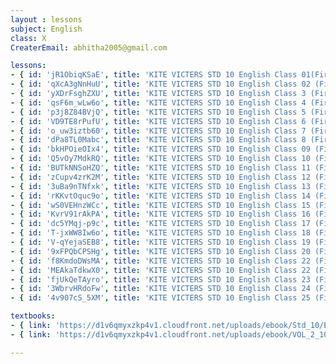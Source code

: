 ```yaml
--- 
layout : lessons 
subject: English
class: X
CreaterEmail: abhitha2005@gmail.com

lessons: 
- { id: 'jR1ObiqKSaE', title: 'KITE VICTERS STD 10 English Class 01(First Bell-ഫസ്റ്റ് ബെല്‍)' }
- { id: 'qXcA3gNnHuU', title: 'KITE VICTERS STD 10 English Class 02 (First Bell-ഫസ്റ്റ് ബെല്‍)' }
- { id: 'yXDrFsghZXU', title: 'KITE VICTERS STD 10 English Class 3 (First Bell-ഫസ്റ്റ് ബെല്‍)' }
- { id: 'qsF6m_wLw6o', title: 'KITE VICTERS STD 10 English Class 4 (First Bell-ഫസ്റ്റ് ബെല്‍)' }
- { id: 'p3j8Z84BVjQ', title: 'KITE VICTERS STD 10 English Class 5 (First Bell-ഫസ്റ്റ് ബെല്‍)' }
- { id: 'VD9TE8rPufU', title: 'KITE VICTERS STD 10 English Class 6 (First Bell-ഫസ്റ്റ് ബെല്‍)' }
- { id: 'o_uw3iztb60', title: 'KITE VICTERS STD 10 English Class 7 (First Bell-ഫസ്റ്റ് ബെല്‍)' }
- { id: 'dPa8TL0Mabc', title: 'KITE VICTERS STD 10 English Class 8 (First Bell-ഫസ്റ്റ് ബെല്‍)' }
- { id: 'bkHPOieOIx4', title: 'KITE VICTERS STD 10 English Class 09 (First Bell-ഫസ്റ്റ് ബെല്‍)' }
- { id: 'Q5vOy7MdkRQ', title: 'KITE VICTERS STD 10 English Class 10 (First Bell-ഫസ്റ്റ് ബെല്‍)' }
- { id: 'BUTkNNSoHZQ', title: 'KITE VICTERS STD 10 English Class 11 (First Bell-ഫസ്റ്റ് ബെല്‍)' }
- { id: 'zCupv4zrK2M', title: 'KITE VICTERS STD 10 English Class 12 (First Bell-ഫസ്റ്റ് ബെല്‍)' }
- { id: '3uBa9nTNfxk', title: 'KITE VICTERS STD 10 English Class 13 (First Bell-ഫസ്റ്റ് ബെല്‍)' }
- { id: 'rKKvtOquc9o', title: 'KITE VICTERS STD 10 English Class 14 (First Bell-ഫസ്റ്റ് ബെല്‍)' }
- { id: 'wS0VEHnzWCc', title: 'KITE VICTERS STD 10 English Class 15 (First Bell-ഫസ്റ്റ് ബെല്‍)' }
- { id: 'KvrV91rAkPA', title: 'KITE VICTERS STD 10 English Class 16 (First Bell-ഫസ്റ്റ് ബെല്‍)' }
- { id: 'dc5YMqj-p9c', title: 'KITE VICTERS STD 10 English Class 17 (First Bell-ഫസ്റ്റ് ബെല്‍)' }
- { id: 'T-jxWW8Iw6o', title: 'KITE VICTERS STD 10 English Class 18 (First Bell-ഫസ്റ്റ് ബെല്‍)' }
- { id: 'V-qYejaSEB8', title: 'KITE VICTERS STD 10 English Class 19 (First Bell-ഫസ്റ്റ് ബെല്‍)' }
- { id: '9xFPQbCPSHg', title: 'KITE VICTERS STD 10 English Class 20 (First Bell-ഫസ്റ്റ് ബെല്‍)' }
- { id: 'f8KmdoDWsMA', title: 'KITE VICTERS STD 10 English Class 22 (First Bell-ഫസ്റ്റ് ബെല്‍)' }
- { id: 'MEAkaTdkwX0', title: 'KITE VICTERS STD 10 English Class 22 (First Bell-ഫസ്റ്റ് ബെല്‍)' }
- { id: 'fjUkQeTAyro', title: 'KITE VICTERS STD 10 English Class 23 (First Bell-ഫസ്റ്റ് ബെല്‍)' }
- { id: '3WbrvHRdoFw', title: 'KITE VICTERS STD 10 English Class 24 (First Bell-ഫസ്റ്റ് ബെല്‍)' }
- { id: '4v907cS_5XM', title: 'KITE VICTERS STD 10 English Class 25 (First Bell-ഫസ്റ്റ് ബെല്‍)' }

textbooks:
- { link: 'https://d1v6qmyxzkp4v1.cloudfront.net/uploads/ebook/Std_10/EnglishReader_1/EnglishReader_1.pdf', title: 'English Part -1' }
- { link: 'https://d1v6qmyxzkp4v1.cloudfront.net/uploads/ebook/VOL_2_10/English_English_2/English_English_2.pdf', title: 'English Part -2' }

--- 
```

